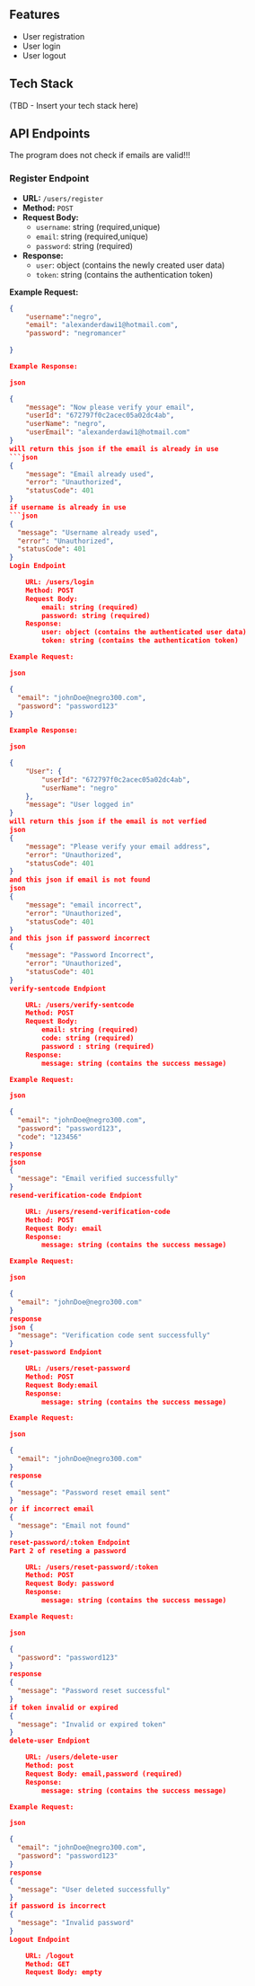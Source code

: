 ## Features

- User registration
- User login
- User logout

## Tech Stack

(TBD - Insert your tech stack here)

## API Endpoints
The program does not check if emails are valid!!!
### Register Endpoint

- **URL:** `/users/register`
- **Method:** `POST`
- **Request Body:**
  - `username`: string (required,unique)
  - `email`: string (required,unique)
  - `password`: string (required)
- **Response:**
  - `user`: object (contains the newly created user data)
  - `token`: string (contains the authentication token)

**Example Request:**
```json
{
	"username":"negro",
	"email": "alexanderdawi1@hotmail.com",
	"password": "negromancer"
	
}

Example Response:

json

{
	"message": "Now please verify your email",
	"userId": "672797f0c2acec05a02dc4ab",
	"userName": "negro",
	"userEmail": "alexanderdawi1@hotmail.com"
}
will return this json if the email is already in use
```json
{
	"message": "Email already used",
	"error": "Unauthorized",
	"statusCode": 401
}
if username is already in use
```json
{
  "message": "Username already used",
  "error": "Unauthorized",
  "statusCode": 401
}
Login Endpoint

    URL: /users/login
    Method: POST
    Request Body:
        email: string (required)
        password: string (required)
    Response:
        user: object (contains the authenticated user data)
        token: string (contains the authentication token)

Example Request:

json

{
  "email": "johnDoe@negro300.com",
  "password": "password123"
}

Example Response:

json

{
	"User": {
		"userId": "672797f0c2acec05a02dc4ab",
		"userName": "negro"
	},
	"message": "User logged in"
}
will return this json if the email is not verfied
json
{
	"message": "Please verify your email address",
	"error": "Unauthorized",
	"statusCode": 401
}
and this json if email is not found
json
{
	"message": "email incorrect",
	"error": "Unauthorized",
	"statusCode": 401
}
and this json if password incorrect
{
	"message": "Password Incorrect",
	"error": "Unauthorized",
	"statusCode": 401
}
verify-sentcode Endpiont

    URL: /users/verify-sentcode
    Method: POST
    Request Body:
        email: string (required)
        code: string (required)
        password : string (required)
    Response:
        message: string (contains the success message)

Example Request:

json

{
  "email": "johnDoe@negro300.com",
  "password": "password123",
  "code": "123456"
}
response
json 
{
  "message": "Email verified successfully"
}
resend-verification-code Endpiont

    URL: /users/resend-verification-code  
    Method: POST  
    Request Body: email
    Response:
        message: string (contains the success message)

Example Request:

json

{
  "email": "johnDoe@negro300.com"
}
response
json {
  "message": "Verification code sent successfully"
}
reset-password Endpiont

    URL: /users/reset-password
    Method: POST
    Request Body:email
    Response:
        message: string (contains the success message)

Example Request:

json

{
  "email": "johnDoe@negro300.com"
}
response
{
  "message": "Password reset email sent"
}
or if incorrect email
{
  "message": "Email not found"
}
reset-password/:token Endpoint
Part 2 of reseting a password

    URL: /users/reset-password/:token
    Method: POST
    Request Body: password
    Response:
        message: string (contains the success message)

Example Request:

json

{
  "password": "password123"
}
response
{
  "message": "Password reset successful"
}
if token invalid or expired
{
  "message": "Invalid or expired token"
}
delete-user Endpiont

    URL: /users/delete-user
    Method: post
    Request Body: email,password (required)
    Response:
        message: string (contains the success message)

Example Request:

json

{
  "email": "johnDoe@negro300.com",
  "password": "password123"
}
response 
{
  "message": "User deleted successfully"
}
if password is incorrect
{
  "message": "Invalid password"
}
Logout Endpoint

    URL: /logout
    Method: GET
    Request Body: empty